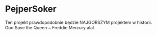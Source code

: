 # PejperSoker
Ten projekt prawdopodobnie będzie NAJGORSZYM projektem w historii. God Save the Queen ~ Freddie Mercury
alal